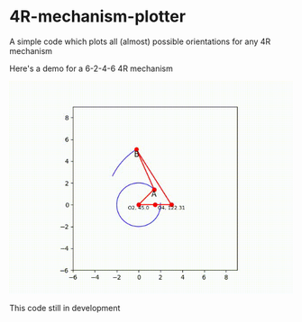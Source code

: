 # 4R-mechanism-plotter
A simple code which plots all (almost) possible orientations for any 4R mechanism 

Here's a demo for a 6-2-4-6 4R mechanism

![Trail](gitgif.gif)

This code still in development
